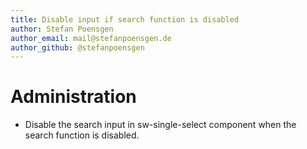 ```yaml
---
title: Disable input if search function is disabled
author: Stefan Poensgen
author_email: mail@stefanpoensgen.de
author_github: @stefanpoensgen
---
```

# Administration
* Disable the search input in sw-single-select component when the search function is disabled. 
